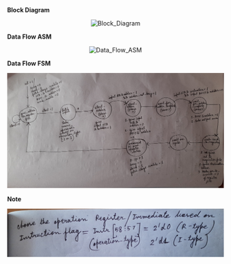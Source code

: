 
__Block Diagram__

<p align="center">
  <img src="./Block_Diagram.jpg?raw=true" alt="Block_Diagram"/>
</p>


__Data Flow ASM__

<p align="center">
  <img src="./Data_Flow_ASM.jpg?raw=true" alt="Data_Flow_ASM"/>
</p>



__Data Flow FSM__

<p align="center">
  <img src="./Data_Flow_FSM.jpg?raw=true" alt="Data_Flow_FSM"/>
</p>


__Note__

<p align="center">
  <img src="./Note.jpg?raw=true" alt="Note"/>
</p>

